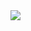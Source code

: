 <img src="https://capsule-render.vercel.app/api?text=Jiwon&nbsp;&nbsp;&nbsp;&nbsp;Son&fontColor=000000&type=soft&color=FFFFFF&animation=twinkling&fontSize=100"/>
